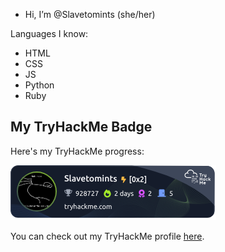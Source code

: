 - Hi, I’m @Slavetomints (she/her)

Languages I know:
- HTML
- CSS
- JS
- Python
- Ruby
## My TryHackMe Badge

Here's my TryHackMe progress:

![TryHackMe Badge](./assets/thm_propic.png)

You can check out my TryHackMe profile [here](https://tryhackme.com/p/Slavetomints).


<!---
Slavetomints/Slavetomints is a ✨ special ✨ repository because its `README.md` (this file) appears on your GitHub profile.
You can click the Preview link to take a look at your changes.
--->
